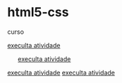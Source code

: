 # html5-css
 curso

<a href="https://camillyvitoria585.github.io/html5-css/execicio/exe 001">execulta atividade</a>
<ul><a href="https://camillyvitoria585.github.io/html5-css/execicio/exe 003">execulta atividade</a></ul>
<a href="https://camillyvitoria585.github.io/html5-css/execicio/trabalho final">execulta atividade</a>
<a href="https://camillyvitoria585.github.io/html5-css/execicio/trabalho final">execulta atividade</a>
